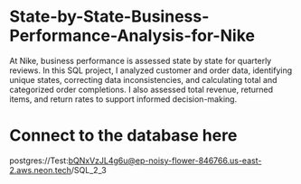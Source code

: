 # State-by-State-Business-Performance-Analysis-for-Nike
At Nike, business performance is assessed state by state for quarterly reviews. In this SQL project, I analyzed customer and order data, identifying unique states, correcting data inconsistencies, and calculating total and categorized order completions. I also assessed total revenue, returned items, and return rates to support informed decision-making.
# Connect to the database here
postgres://Test:bQNxVzJL4g6u@ep-noisy-flower-846766.us-east-2.aws.neon.tech/SQL_2_3

